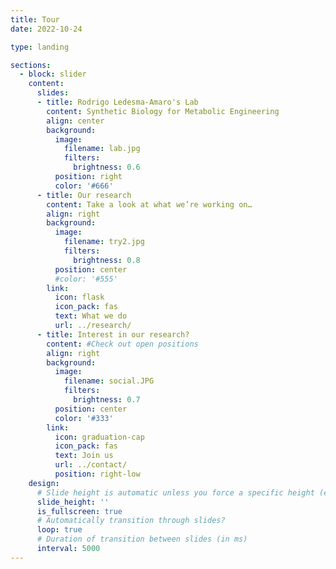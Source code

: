 ```yaml
---
title: Tour
date: 2022-10-24

type: landing

sections:
  - block: slider
    content:
      slides:
      - title: Rodrigo Ledesma-Amaro's Lab
        content: Synthetic Biology for Metabolic Engineering
        align: center
        background:
          image:
            filename: lab.jpg
            filters:
              brightness: 0.6
          position: right
          color: '#666'
      - title: Our research
        content: Take a look at what we’re working on…
        align: right 
        background:
          image:
            filename: try2.jpg
            filters:
              brightness: 0.8
          position: center
          #color: '#555'
        link:
          icon: flask
          icon_pack: fas
          text: What we do
          url: ../research/
      - title: Interest in our research?
        content: #Check out open positions
        align: right
        background:
          image:
            filename: social.JPG
            filters:
              brightness: 0.7
          position: center
          color: '#333'
        link:
          icon: graduation-cap
          icon_pack: fas
          text: Join us
          url: ../contact/
          position: right-low
    design:
      # Slide height is automatic unless you force a specific height (e.g. '400px')
      slide_height: ''
      is_fullscreen: true
      # Automatically transition through slides?
      loop: true
      # Duration of transition between slides (in ms)
      interval: 5000
---
```

